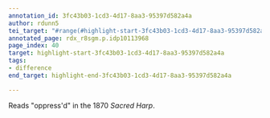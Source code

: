 ```yaml
---
annotation_id: 3fc43b03-1cd3-4d17-8aa3-95397d582a4a
author: rdunn5
tei_target: "#range(#highlight-start-3fc43b03-1cd3-4d17-8aa3-95397d582a4a, #highlight-end-3fc43b03-1cd3-4d17-8aa3-95397d582a4a)"
annotated_page: rdx_r8sgm.p.idp10113968
page_index: 40
target: highlight-start-3fc43b03-1cd3-4d17-8aa3-95397d582a4a
tags:
- difference
end_target: highlight-end-3fc43b03-1cd3-4d17-8aa3-95397d582a4a

---
```

Reads "oppress'd" in the 1870 *Sacred Harp*.